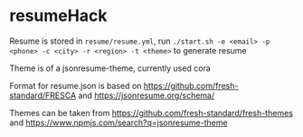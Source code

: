 # resumeHack

Resume is stored in `resume/resume.yml`, run `./start.sh -e <email> -p <phone> -c <city> -r <region> -t <theme>` to generate resume

Theme is of a jsonresume-theme, currently used cora

Format for resume.json is based on https://github.com/fresh-standard/FRESCA and https://jsonresume.org/schema/

Themes can be taken from https://github.com/fresh-standard/fresh-themes and https://www.npmjs.com/search?q=jsonresume-theme
